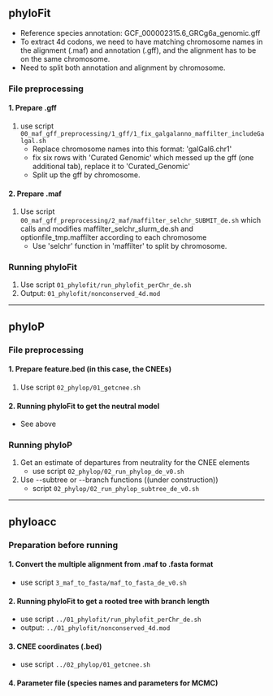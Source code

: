 ## phyloFit
- Reference species annotation: GCF_000002315.6_GRCg6a_genomic.gff
- To extract 4d codons, we need to have matching chromosome names in the alignment (.maf) and annotation (.gff), and the alignment has to be on the same chromosome.
- Need to split both annotation and alignment by chromosome.

### File preprocessing
#### 1. Prepare .gff
1. use script ```00_maf_gff_preprocessing/1_gff/1_fix_galgalanno_maffilter_includeGalgal.sh```
    - Replace chromosome names into this format: 'galGal6.chr1'
    - fix six rows with 'Curated  Genomic' which messed up the gff (one additional tab), replace it to 'Curated_Genomic'
    - Split up the gff by chromosome.

#### 2. Prepare .maf
1. Use script ```00_maf_gff_preprocessing/2_maf/maffilter_selchr_SUBMIT_de.sh``` which calls and modifies maffilter_selchr_slurm_de.sh and optionfile_tmp.maffilter according to each chromosome
    - Use 'selchr' function in 'maffilter' to split by chromosome.

### Running phyloFit
1. Use script ```01_phylofit/run_phylofit_perChr_de.sh```
2. Output: ```01_phylofit/nonconserved_4d.mod```

---
## phyloP
### File preprocessing
#### 1. Prepare feature.bed (in this case, the CNEEs)
1. Use script ```02_phylop/01_getcnee.sh```
#### 2. Running phyloFit to get the neutral model
- See above

### Running phyloP
1. Get an estimate of departures from neutrality for the CNEE elements
    - use script ```02_phylop/02_run_phylop_de_v0.sh```
2. Use --subtree or --branch functions
((under construction))
    - script ```02_phylop/02_run_phylop_subtree_de_v0.sh```


---
## phyloacc
### Preparation before running
#### 1. Convert the multiple alignment from .maf to .fasta format
- use script ```3_maf_to_fasta/maf_to_fasta_de_v0.sh```

#### 2. Running phyloFit to get a rooted tree with branch length
- use script ```../01_phylofit/run_phylofit_perChr_de.sh```
- output: ```../01_phylofit/nonconserved_4d.mod```

#### 3. CNEE coordinates (.bed)
- use script ```../02_phylop/01_getcnee.sh```

#### 4. Parameter file (species names and parameters for MCMC)
